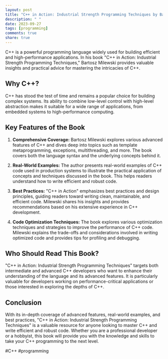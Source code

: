 ```yaml
---
layout: post
title: "C++ in Action: Industrial Strength Programming Techniques by Bartosz Milewski"
description: " "
date: 2023-09-27
tags: [programming]
comments: true
share: true
---
```


C++ is a powerful programming language widely used for building efficient and high-performance applications. In his book "C++ in Action: Industrial Strength Programming Techniques," Bartosz Milewski provides valuable insights and practical advice for mastering the intricacies of C++.

## Why C++?

C++ has stood the test of time and remains a popular choice for building complex systems. Its ability to combine low-level control with high-level abstraction makes it suitable for a wide range of applications, from embedded systems to high-performance computing.

## Key Features of the Book

1. **Comprehensive Coverage:** Bartosz Milewski explores various advanced features of C++ and dives deep into topics such as template metaprogramming, exceptions, multithreading, and more. The book covers both the language syntax and the underlying concepts behind it.

2. **Real-World Examples:** The author presents real-world examples of C++ code used in production systems to illustrate the practical application of concepts and techniques discussed in the book. This helps readers understand how to write efficient and robust code.

3. **Best Practices:** "C++ in Action" emphasizes best practices and design principles, guiding readers toward writing clean, maintainable, and efficient code. Milewski shares his insights and provides recommendations based on his extensive experience in C++ development.

4. **Code Optimization Techniques:** The book explores various optimization techniques and strategies to improve the performance of C++ code. Milewski explains the trade-offs and considerations involved in writing optimized code and provides tips for profiling and debugging.

## Who Should Read This Book?

"C++ in Action: Industrial Strength Programming Techniques" targets both intermediate and advanced C++ developers who want to enhance their understanding of the language and its advanced features. It is particularly valuable for developers working on performance-critical applications or those interested in exploring the depths of C++.

## Conclusion

With its in-depth coverage of advanced features, real-world examples, and best practices, "C++ in Action: Industrial Strength Programming Techniques" is a valuable resource for anyone looking to master C++ and write efficient and robust code. Whether you are a professional developer or a hobbyist, this book will provide you with the knowledge and skills to take your C++ programming to the next level.

\#C++ #programming
